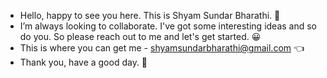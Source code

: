 - Hello, happy to see you here. This is Shyam Sundar Bharathi. 👨
- I’m always looking to collaborate. I've got some interesting ideas and so do you. So please reach out to me and let's get started. 😀
- This is where you can get me - shyamsundarbharathi@gmail.com 👈
- Thank you, have a good day. 🙏

<!---
Shyam-Sundar-Bharathi/Shyam-Sundar-Bharathi is a ✨ special ✨ repository because its `README.md` (this file) appears on your GitHub profile.
You can click the Preview link to take a look at your changes.
--->
